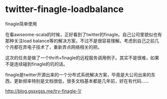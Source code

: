 # twitter-finagle-loadbalance
finagle简单使用

在看awseome-scala的时候，正好看到了twitter的finagle。自己公司里貌似也有那种关注load balance等的解决方案，不过不是很容易理解。考虑到自己之前几个月都在弄电子技术了，重新弄点网络相关的把。

这次的任务是做了一个thrift+finagle的远程服务调用例子。其实不是很难，如果不是连续碰到finagle的坑的话。

finagle是twitter开源出来的一个分布式系统解决方案，毕竟是大公司出来的东西，更新频率特别是文档很低，很多文档基本都是几年前，好在有代码……

http://blog.gssxgss.me/try-finagle-1/
